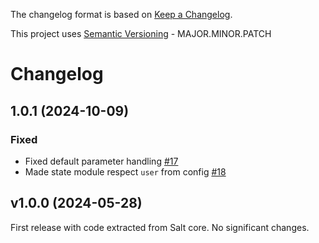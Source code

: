 The changelog format is based on [Keep a Changelog](https://keepachangelog.com/en/1.0.0/).

This project uses [Semantic Versioning](https://semver.org/) - MAJOR.MINOR.PATCH

# Changelog

## 1.0.1 (2024-10-09)


### Fixed

- Fixed default parameter handling [#17](https://github.com/salt-extensions/saltext-pushover/issues/17)
- Made state module respect `user` from config [#18](https://github.com/salt-extensions/saltext-pushover/issues/18)


## v1.0.0 (2024-05-28)

First release with code extracted from Salt core.
No significant changes.
